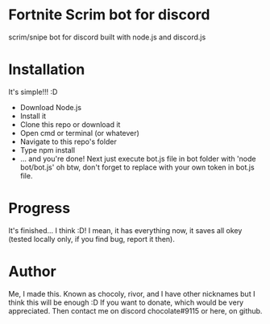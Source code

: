 # Fortnite Scrim bot for discord
scrim/snipe bot for discord built with node.js and discord.js

# Installation
It's simple!!! :D
- Download Node.js
- Install it
- Clone this repo or download it
- Open cmd or terminal (or whatever)
- Navigate to this repo's folder
- Type npm install
- ... and you're done! Next just execute bot.js file in bot folder with 'node bot/bot.js' oh btw, don't forget to replace with your own token in bot.js file.

# Progress
It's finished... I think :D! I mean, it has everything now, it saves all okey (tested locally only, if you find bug, report it then).

# Author
Me, I made this. Known as chocoly, rivor, and I have other nicknames but I think this will be enough :D
If you want to donate, which would be very appreciated. Then contact me on discord chocolate#9115 or here, on github.
